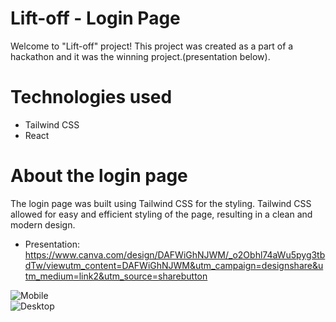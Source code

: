 # Lift-off - Login Page
Welcome to "Lift-off" project! This project was created as a part of a hackathon and it was the winning project.(presentation below).

# Technologies used
* Tailwind CSS
* React
# About the login page
The login page was built using Tailwind CSS for the styling. Tailwind CSS allowed for easy and efficient styling of the page, resulting in a clean and modern design.
* Presentation: https://www.canva.com/design/DAFWiGhNJWM/_o2Obhl74aWu5pyg3tbdTw/viewutm_content=DAFWiGhNJWM&utm_campaign=designshare&utm_medium=link2&utm_source=sharebutton

![Mobile](https://www.linkpicture.com/q/Screenshot-2023-01-19-at-17.56.07.png)                            
![Desktop](https://www.linkpicture.com/q/Screenshot-2023-01-19-at-17.56.32.png)
